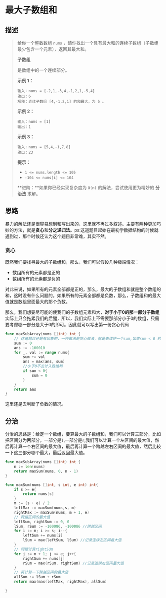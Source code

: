 # 最大子数组和

## 描述

> 给你一个整数数组 `nums` ，请你找出一个具有最大和的连续子数组（子数组最少包含一个元素），返回其最大和。
>
> 
>
> **子数组**
>
> 是数组中的一个连续部分。
>
> 
>
>  
>
> **示例 1：**
>
> ```
> 输入：nums = [-2,1,-3,4,-1,2,1,-5,4]
> 输出：6
> 解释：连续子数组 [4,-1,2,1] 的和最大，为 6 。
> ```
>
> **示例 2：**
>
> ```
> 输入：nums = [1]
> 输出：1
> ```
>
> **示例 3：**
>
> ```
> 输入：nums = [5,4,-1,7,8]
> 输出：23
> ```
>
>  
>
> **提示：**
>
> - `1 <= nums.length <= 105`
> - `-104 <= nums[i] <= 104`
>
>  
>
> **进阶：**如果你已经实现复杂度为 `O(n)` 的解法，尝试使用更为精妙的 **分治法** 求解。

## 思路

暴力的解法还是很容易想到和写出来的，这里就不再过多叙述。主要有两种更加巧妙的方法，就是**贪心**和**分之递归法**。ps:这道题目起始在最初学数据结构的时候就遇到过，那个时候还认为这个题目非常难，其实不然。

### 贪心

既然我们要找寻最大的子数组和，那么，我们可以假设几种极端情况：

- 数组所有的元素都是正的
- 数组所有的元素都是负的

对此来说，如果所有的元素全部都是正的，那么，最大的子数组和就是整个数组的和，这时没有什么问题的。如果所有的元素全部都是负数，那么，子数组和的最大值就是数组里面最大的那个负数。

那么，我们想要尽可能的使我们的子数组元素和大，**对于小于0的那一部分子数组**实际上只会拖累我们的后腿，所以，我们实际上不需要那部分小于0的数组，只需要考虑哪一部分是大于0的即可。因此就可以写出第一份贪心代码

```go
func maxSubArray(nums []int) int {
    // 这道题目还是有印象的，一种做法是贪心做法，就是去维护一个sum,如果sum < 0 的话，肯定不是我们的最大值
    sum := 0
    ans := -100010
    for _, val := range nums{
        sum += val
        ans = max(ans, sum)
        //小于0不去计入数组和
        if sum < 0{
            sum = 0
        }
    }
    return ans
}
```

这里还是去判断了负数的情况。



## 分治

分治的思路是：给定一个数组，要算最大的子数组和，我们可以计算三部分，比如把区间分为两部分，一部分是`l`,一部分是`r`,我们可以计算一个左区间的最大值，然后再计算一个右区间的最大值，最后再计算一个跨越左右区间的最大值，然后比较一下这三部分哪个最大，最后返回最大值。

```go
func maxSubArray(nums []int) int {
    n := len(nums)
    return maxSum(nums, 0, n - 1)
}

func maxSum(nums []int, s int, e int) int{
    if s >= e{
        return nums[s]
    }
    m := (s + e) / 2
    leftMax := maxSum(nums,s, m)
    rightMax := maxSum(nums, m + 1, e)
    // 跨越区间的最大值
    leftSum, rightSum := 0, 0
    lSum, rSum := -100086, -100086 //跨越区间
    for i := m; i >= s; i--{
        leftSum += nums[i]
        lSum = max(leftSum, lSum) //记录连续左区间最大值
    }
    // 同理计算rightSUm
    for j := m + 1; j <= e; j++{
        rightSum += nums[j]
        rSum = max(rSum, rightSum) //记录连续右区间最大值
    }
    // 再计算一下跨越区间的最大值
    allSum := lSum + rSum
    return max(max(leftMax, rightMax), allSum)
    
}
```



